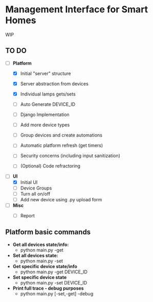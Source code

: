 # Management Interface for Smart Homes
WIP
## TO DO
- [ ] **Platform**
    - [x] Initial "server" structure
    - [x] Server abstraction from devices
    - [x] Individual lamps gets/sets
    - [ ] Auto Generate DEVICE_ID
    - [ ] Django Implementation
    - [ ] Add more device types
    - [ ] Group devices and create automations
    - [ ] Automatic platform refresh (get timers)
    - [ ] Security concerns (including input sanitization)
    - [ ] (Optional) Code refractoring 
    

- [ ] **UI**
    - [x] Initial UI
    - [ ] Device Groups
    - [ ] Turn all on/off
    - [ ] Add new device using .py upload form

- [ ] **Misc**
    - [ ] Report


## Platform basic commands
 - **Get all devices state/info:** 
    -  python main.py -get
 - **Set all devices state:** 
     - python main.py -set
 - **Get specific device state/info**
     - python main.py -get DEVICE_ID
 - **Set specific device state**
     - python main.py -set DEVICE_ID
 - **Print full trace - debug purposes**
     - python main.py [-set,-get] -debug


        
